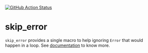 [![GitHub Action Status][github_actions_badge]][github_actions]

[github_actions_badge]: https://img.shields.io/github/workflow/status/CanalTP/skip_error/Continuous%20Integration
[github_actions]: https://github.com/CanalTP/skip_error/actions

# skip_error
`skip_error` provides a single macro to help ignoring `Error` that would happen
in a loop. See [documentation](https://docs.rs/skip_error) to know more.

